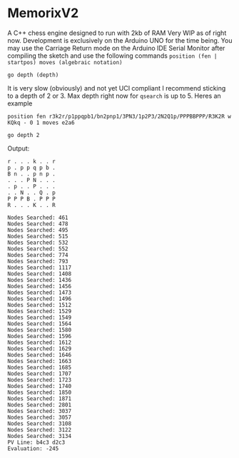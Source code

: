 # MemorixV2
A C++ chess engine designed to run with 2kb of RAM
Very WIP as of right now. Development is exclusively on the Arduino UNO for the time being. You may use the Carriage Return mode on the Arduino IDE Serial Monitor after compiling the sketch and use the following commands
`position (fen | startpos) moves (algebraic notation)`

`go depth (depth)`

It is very slow (obviously) and not yet UCI compliant
I recommend sticking to a depth of 2 or 3. Max depth right now for `qsearch` is up to 5. Heres an example

`position fen r3k2r/p1ppqpb1/bn2pnp1/3PN3/1p2P3/2N2Q1p/PPPBBPPP/R3K2R w KQkq - 0 1 moves e2a6`

`go depth 2`

Output:
```
r . . . k . . r 
p . p p q p b . 
B n . . p n p . 
. . . P N . . . 
. p . . P . . . 
. . N . . Q . p 
P P P B . P P P 
R . . . K . . R 

Nodes Searched: 461
Nodes Searched: 478
Nodes Searched: 495
Nodes Searched: 515
Nodes Searched: 532
Nodes Searched: 552
Nodes Searched: 774
Nodes Searched: 793
Nodes Searched: 1117
Nodes Searched: 1408
Nodes Searched: 1436
Nodes Searched: 1456
Nodes Searched: 1473
Nodes Searched: 1496
Nodes Searched: 1512
Nodes Searched: 1529
Nodes Searched: 1549
Nodes Searched: 1564
Nodes Searched: 1580
Nodes Searched: 1596
Nodes Searched: 1612
Nodes Searched: 1629
Nodes Searched: 1646
Nodes Searched: 1663
Nodes Searched: 1685
Nodes Searched: 1707
Nodes Searched: 1723
Nodes Searched: 1740
Nodes Searched: 1850
Nodes Searched: 1871
Nodes Searched: 2801
Nodes Searched: 3037
Nodes Searched: 3057
Nodes Searched: 3108
Nodes Searched: 3122
Nodes Searched: 3134
PV Line: b4c3 d2c3 
Evaluation: -245
```
